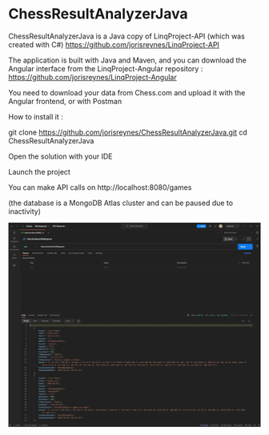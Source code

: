 # ChessResultAnalyzerJava

ChessResultAnalyzerJava is a Java copy of LinqProject-API (which was created with C#) https://github.com/jorisreynes/LinqProject-API

The application is built with Java and Maven, and you can download the Angular interface from the LinqProject-Angular repository : https://github.com/jorisreynes/LinqProject-Angular

You need to download your data from Chess.com and upload it with the Angular frontend, or with Postman

How to install it :

git clone https://github.com/jorisreynes/ChessResultAnalyzerJava.git 
cd ChessResultAnalyzerJava

Open the solution with your IDE

Launch the project

You can make API calls on http://localhost:8080/games

(the database is a MongoDB Atlas cluster and can be paused due to inactivity)

![ChessResultAnalyzerJava](JavaScreenshot.jpg)

